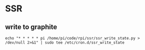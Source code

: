 # SSR

## write to graphite

```
echo "* * * * * pi /home/pi/code/rpi/ssr/ssr_write_state.py > /dev/null 2>&1" | sudo tee /etc/cron.d/ssr_write_state
```
